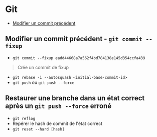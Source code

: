 # Git

* [Modifier un commit précédent](#fixup)

## <a name="fixup"></a> Modifier un commit précédent - `git commit --fixup`

* `git commit --fixup eadd44668a7a562f4bd784138e145d354ccfa439`

> Crée un commit de fixup

* `git rebase -i --autosquash <initial-base-commit-id>`
* `git push` ou `git push --force`

## Restaurer une branche dans un état correct après un `git push --force` erroné

* `git reflog`
* Repérer le hash de commit de l'état correct 
* `git reset --hard [hash]`
